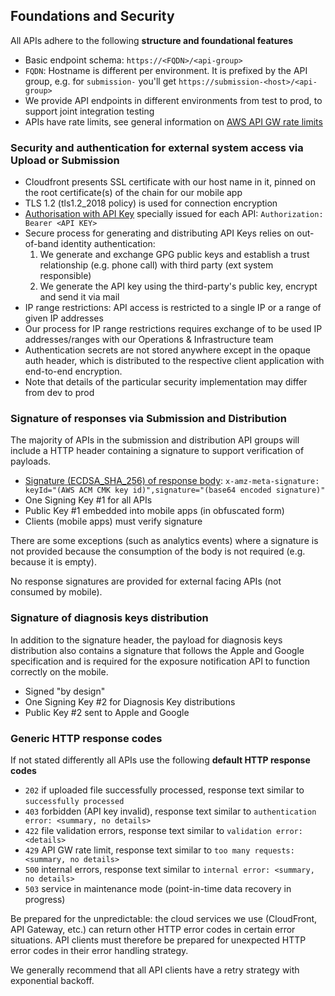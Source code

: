 ## Foundations and Security

All APIs adhere to the following **structure and foundational features**

- Basic endpoint schema: `https://<FQDN>/<api-group>`
- `FQDN`: Hostname is different per environment. It is prefixed by the API group, e.g. for `submission-` you'll get `https://submission-<host>/<api-group>`
- We provide API endpoints in different environments from test to prod, to support joint integration testing
- APIs have rate limits, see general information on [AWS API GW rate limits](https://docs.aws.amazon.com/apigateway/latest/developerguide/api-gateway-request-throttling.html)

### Security and authentication for external system access via Upload or Submission

- Cloudfront presents SSL certificate with our host name in it, pinned on the root certificate(s) of the chain for our mobile app
- TLS 1.2 (tls1.2_2018 policy) is used for connection encryption
- [Authorisation with API Key](api-security.md#authentication) specially issued for each API: `Authorization: Bearer <API KEY>`
- Secure process for generating and distributing API Keys relies on out-of-band identity authentication:
  1. We generate and exchange GPG public keys and establish a trust relationship (e.g. phone call) with third party (ext system responsible)
  1. We generate the API key using the third-party's public key, encrypt and send it via mail
- IP range restrictions: API access is restricted to a single IP or a range of given IP addresses
- Our process for IP range restrictions requires exchange of to be used IP addresses/ranges with our Operations & Infrastructure team
- Authentication secrets are not stored anywhere except in the opaque auth header, which is distributed to the respective client application with end-to-end encryption.
- Note that details of the particular security implementation may differ from dev to prod

### Signature of responses via Submission and Distribution

The majority of APIs in the submission and distribution API groups will include a HTTP header containing a signature to support verification of payloads.

- [Signature (ECDSA_SHA_256) of response body](api-security.md#response-signature): `x-amz-meta-signature: keyId="(AWS ACM CMK key id)",signature="(base64 encoded signature)"`
- One Signing Key #1 for all APIs
- Public Key #1 embedded into mobile apps (in obfuscated form)
- Clients (mobile apps) must verify signature

There are some exceptions (such as analytics events) where a signature is not provided because the consumption of the body is not required (e.g. because it is empty).

No response signatures are provided for external facing APIs (not consumed by mobile).

### Signature of diagnosis keys distribution

In addition to the signature header, the payload for diagnosis keys distribution also contains a signature that follows the Apple and Google specification and is required for the exposure notification API to function correctly on the mobile.

- Signed "by design"
- One Signing Key #2 for Diagnosis Key distributions
- Public Key #2 sent to Apple and Google

### Generic HTTP response codes

If not stated differently all APIs use the following **default HTTP response codes**

- `202` if uploaded file successfully processed, response text similar to `successfully processed`
- `403` forbidden (API key invalid), response text similar to `authentication error: <summary, no details>`
- `422` file validation errors, response text similar to `validation error: <details>`
- `429` API GW rate limit, response text similar to `too many requests: <summary, no details>`
- `500` internal errors, response text similar to `internal error: <summary, no details>`
- `503` service in maintenance mode (point-in-time data recovery in progress)

Be prepared for the unpredictable: the cloud services we use (CloudFront, API Gateway, etc.) can return other HTTP error codes in certain error situations. API clients must therefore be prepared for unexpected HTTP error codes in their error handling strategy.

We generally recommend that all API clients have a retry strategy with exponential backoff.

